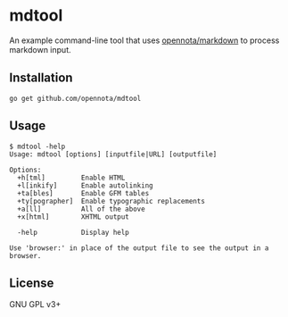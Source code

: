 mdtool
======

An example command-line tool that uses [opennota/markdown](https://github.com/opennota/markdown) to process markdown input.

## Installation

    go get github.com/opennota/mdtool

## Usage

    $ mdtool -help
    Usage: mdtool [options] [inputfile|URL] [outputfile]
    
    Options:
      +h[tml]         Enable HTML
      +l[inkify]      Enable autolinking
      +ta[bles]       Enable GFM tables
      +ty[pographer]  Enable typographic replacements
      +a[ll]          All of the above
      +x[html]        XHTML output
    
      -help           Display help
    
    Use 'browser:' in place of the output file to see the output in a browser.

## License

GNU GPL v3+
